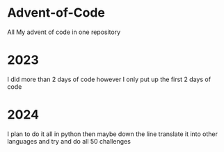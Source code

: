 # Advent-of-Code
All My advent of code in one repository
# 2023
I did more than 2 days of code however I only put up the first 2 days of code
# 2024
I plan to do it all in python then maybe down the line translate it into other languages and try and do all 50 challenges